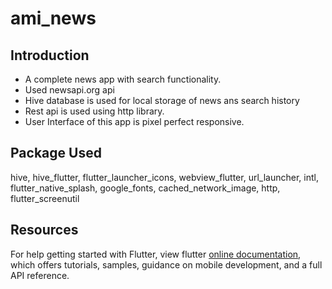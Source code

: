 # ami_news

## Introduction

<ul>
 <li> A complete news app with search functionality. </li>
 <li> Used newsapi.org api </li>
 <li> Hive database is used for local storage of news ans search history</li> 
 <li> Rest api is used using http library.
 <li> User Interface of this app is pixel perfect responsive. </li>
</ul>

## Package Used

hive, hive_flutter, flutter_launcher_icons, webview_flutter, url_launcher, intl,
flutter_native_splash, google_fonts, cached_network_image, http, flutter_screenutil


## Resources

For help getting started with Flutter, view flutter
[online documentation](https://flutter.dev/docs), which offers tutorials,
samples, guidance on mobile development, and a full API reference.
